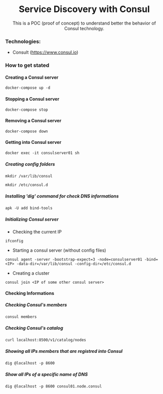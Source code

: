 <h1 align="center">Service Discovery with Consul</h1>
<p align="center">This is a POC (proof of concept) to understand better the behavior of Consul technology.</p>


### Technologies:
* Consult (https://www.consul.io)

### How to get stated
#### Creating a Consul server
```console
docker-compose up -d
```
#### Stopping a Consul server
```console
docker-compose stop
```
#### Removing a Consul server
```console
docker-compose down
```
#### Getting into Consul server
```console
docker exec -it consulserver01 sh
```
##### Creating config folders
```console
mkdir /var/lib/consul
```
```console
mkdir /etc/consul.d
```
##### Installing 'dig' command for check DNS informations
```console
apk -U add bind-tools
```
##### Initializing Consul server
* Checking the current IP
```console
ifconfig
```
* Starting a consul server (without config files)
```console
consul agent -server -bootstrap-expect=3 -node=consulserver01 -bind=<IP> -data-dir=/var/lib/consul -config-dir=/etc/consul.d
```
* Creating a cluster
```console
consul join <IP of some other consul server>
```

#### Checking Informations
##### Checking Consul's members
```console
consul members
```
##### Checking Consul's catalog
```console
curl localhost:8500/v1/catalog/nodes
```
##### Showing all IPs members that are registred into Consul
```console
dig @localhost -p 8600
```
##### Show all IPs of a specific name of DNS
```console
dig @localhost -p 8600 consul01.node.consul
```
